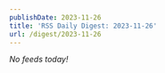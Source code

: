 ```yaml
---
publishDate: 2023-11-26
title: 'RSS Daily Digest: 2023-11-26'
url: /digest/2023-11-26
---
```


_No feeds today!_
